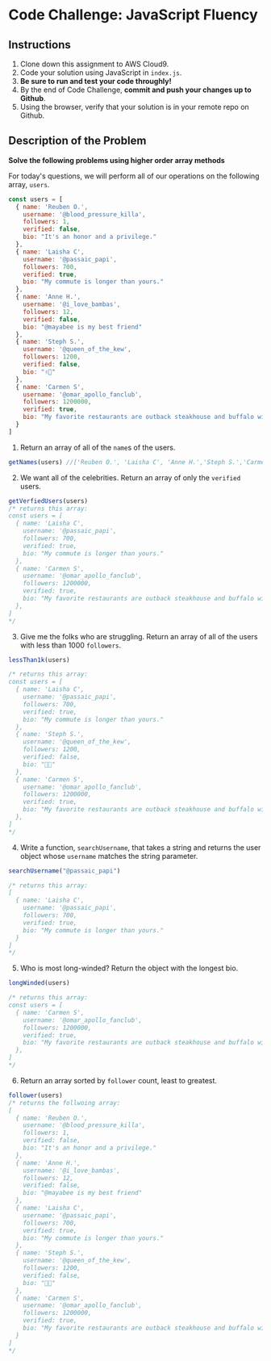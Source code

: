 # Code Challenge: JavaScript Fluency

## Instructions

1. Clone down this assignment to AWS Cloud9. 
2. Code your solution using JavaScript in `index.js`. 
3. **Be sure to run and test your code throughly!**
4. By the end of Code Challenge, **commit and push your changes up to Github**.
5. Using the browser, verify that your solution is in your remote repo on Github.

## Description of the Problem
**Solve the following problems using higher order array methods**


For today's questions, we will perform all of our operations on the following array, `users`.

```js
const users = [
  { name: 'Reuben O.',
    username: '@blood_pressure_killa',
    followers: 1,
    verified: false,
    bio: "It's an honor and a privilege."
  },
  { name: 'Laisha C',
    username: '@passaic_papi',
    followers: 700,
    verified: true,
    bio: "My commute is longer than yours."
  },
  { name: 'Anne H.',
    username: '@i_love_bambas',
    followers: 12,
    verified: false,
    bio: "@mayabee is my best friend"
  },
  { name: 'Steph S.',
    username: '@queen_of_the_kew',
    followers: 1200,
    verified: false,
    bio: "✌🏼"
  },
  { name: 'Carmen S',
    username: '@omar_apollo_fanclub',
    followers: 1200000,
    verified: true,
    bio: "My favorite restaurants are outback steakhouse and buffalo wildwings. My favorite stores are Zara, H&M, and Forever 21."
  }
]
```

1. Return an array of all of the `name`s of the users.
```js
getNames(users) //['Reuben O.', 'Laisha C', 'Anne H.','Steph S.','Carmen S']
```

2. We want all of the celebrities. Return an array of only the `verified` users.
```js
getVerfiedUsers(users) 
/* returns this array:
const users = [
  { name: 'Laisha C',
    username: '@passaic_papi',
    followers: 700,
    verified: true,
    bio: "My commute is longer than yours."
  },
  { name: 'Carmen S',
    username: '@omar_apollo_fanclub',
    followers: 1200000,
    verified: true,
    bio: "My favorite restaurants are outback steakhouse and buffalo wildwings. My favorite stores are Zara, H&M, and Forever 21."
  },
]
*/
```

3. Give me the folks who are struggling. Return an array of all of the users with less than 1000 `followers`.
```js
lessThan1k(users) 

/* returns this array:
const users = [
  { name: 'Laisha C',
    username: '@passaic_papi',
    followers: 700,
    verified: true,
    bio: "My commute is longer than yours."
  },
  { name: 'Steph S.',
    username: '@queen_of_the_kew',
    followers: 1200,
    verified: false,
    bio: "✌🏼"
  },
  { name: 'Carmen S',
    username: '@omar_apollo_fanclub',
    followers: 1200000,
    verified: true,
    bio: "My favorite restaurants are outback steakhouse and buffalo wildwings. My favorite stores are Zara, H&M, and Forever 21."
  },
]
*/
```

4. Write a function, `searchUsername`, that takes a string and returns the user object whose `username` matches the string parameter.
```js
searchUsername("@passaic_papi") 

/* returns this array:
[
  { name: 'Laisha C',
    username: '@passaic_papi',
    followers: 700,
    verified: true,
    bio: "My commute is longer than yours."
  }
]
*/
```

5. Who is most long-winded? Return the object with the longest bio.
```js
longWinded(users) 

/* returns this array:
const users = [
  { name: 'Carmen S',
    username: '@omar_apollo_fanclub',
    followers: 1200000,
    verified: true,
    bio: "My favorite restaurants are outback steakhouse and buffalo wildwings. My favorite stores are Zara, H&M, and Forever 21."
  },
]
*/
```


6. Return an array sorted by `follower` count, least to greatest.
```js
follower(users) 
/* returns the follwoing array:
[
  { name: 'Reuben O.',
    username: '@blood_pressure_killa',
    followers: 1,
    verified: false,
    bio: "It's an honor and a privilege."
  },
  { name: 'Anne H.',
    username: '@i_love_bambas',
    followers: 12,
    verified: false,
    bio: "@mayabee is my best friend"
  },
  { name: 'Laisha C',
    username: '@passaic_papi',
    followers: 700,
    verified: true,
    bio: "My commute is longer than yours."
  },
  { name: 'Steph S.',
    username: '@queen_of_the_kew',
    followers: 1200,
    verified: false,
    bio: "✌🏼"
  },
  { name: 'Carmen S',
    username: '@omar_apollo_fanclub',
    followers: 1200000,
    verified: true,
    bio: "My favorite restaurants are outback steakhouse and buffalo wildwings. My favorite stores are Zara, H&M, and Forever 21."
  }
]
*/
```

